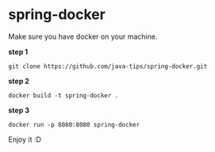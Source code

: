 # spring-docker


Make sure you have docker on your machine.

**step 1**
```
git clone https://github.com/java-tips/spring-docker.git
```

**step 2** 
```
docker build -t spring-docker .
```

**step 3**
```
docker run -p 8080:8080 spring-docker
```

Enjoy it :D
